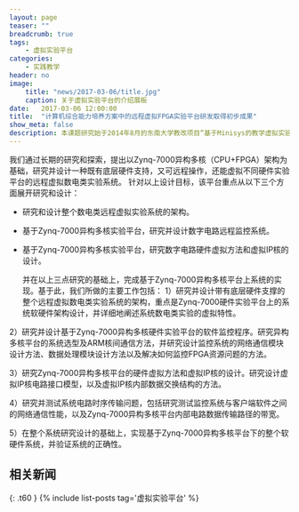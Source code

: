 ```yaml
---
layout: page
teaser: ""
breadcrumb: true
tags:
    - 虚拟实验平台
categories:
    - 实践教学
header: no
image:
    title: "news/2017-03-06/title.jpg"
    caption: 关于虚拟实验平台的介绍展板
date:   2017-03-06 12:00:00
title:  "计算机综合能力培养方案中的远程虚拟FPGA实验平台研发取得初步成果"
show_meta: false
description: 本课题研究始于2014年8月的东南大学教改项目“基于Minisys的教学虚拟实验平台研究与设计”，本课题的阶段成果在该项目2015年验收时获得优秀。在此基础上，研究室展开了更深入的研究。
---
```

我们通过长期的研究和探索，提出以Zynq-7000异构多核（CPU+FPGA）架构为基础，研究并设计一种既有底层硬件支持，又可远程操作，还能虚拟不同硬件实验平台的远程虚拟数电类实验系统。
针对以上设计目标，该平台重点从以下三个方面展开研究和设计：
* 研究和设计整个数电类远程虚拟实验系统的架构。
* 基于Zynq-7000异构多核实验平台，研究并设计数字电路远程监控系统。
* 基于Zynq-7000异构多核实验平台，研究数字电路硬件虚拟方法和虚拟IP核的设计。

   并在以上三点研究的基础上，完成基于Zynq-7000异构多核平台上系统的实现。基于此，我们所做的主要工作包括：
1）研究并设计带有底层硬件支撑的整个远程虚拟数电类实验系统的架构，重点是Zynq-7000硬件实验平台上的系统软硬件架构设计，并详细地阐述系统数电类实验的虚拟特性。

2）研究并设计基于Zynq-7000异构多核硬件实验平台的软件监控程序。研究异构多核平台的系统选型及ARM核间通信方法，并研究设计监控系统的网络通信模块设计方法、数据处理模块设计方法以及解决如何监控FPGA资源问题的方法。

3）研究Zynq-7000异构多核平台的硬件虚拟方法和虚拟IP核的设计。研究设计虚拟IP核电路接口模型，以及虚拟IP核内部数据交换结构的方法。

4）研究并测试系统电路时序传输问题，包括研究测试监控系统与客户端软件之间的网络通信性能，以及Zynq-7000异构多核平台内部电路数据传输路径的带宽。

5）在整个系统研究设计的基础上，实现基于Zynq-7000异构多核平台下的整个软硬件系统，并验证系统的正确性。

## 相关新闻
{: .t60 }
{% include list-posts tag='虚拟实验平台' %}



